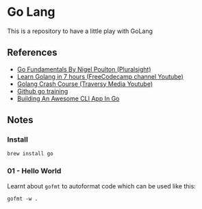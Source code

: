 # Go Lang

This is a repository to have a little play with GoLang

## References

- [Go Fundamentals By Nigel Poulton (Pluralsight)](https://pluralsight.pxf.io/c/1193463/424552/7490?u=https%3A%2F%2Fwww.pluralsight.com%2Fcourses%2Fgo-fundamentals)
- [Learn Golang in 7 hours (FreeCodecamp channel Youtube)](https://www.youtube.com/watch?v=YS4e4q9oBaU)
- [Golang Crash Course (Traversy Media Youtube)](https://www.youtube.com/watch?v=SqrbIlUwR0U)
- [Github go training](https://github.com/go-training/training)
- [Building An Awesome CLI App In Go](https://spf13.com/presentation/building-an-awesome-cli-app-in-go-oscon/)

## Notes

### Install

```shell
brew install go
```

### 01 - Hello World

Learnt about `gofmt` to autoformat code which can be used like this:

```shell
gofmt -w .
```

